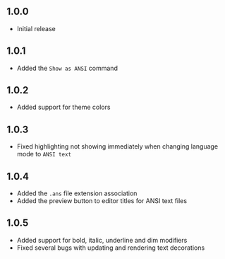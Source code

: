 ## 1.0.0

- Initial release

## 1.0.1

- Added the `Show as ANSI` command

## 1.0.2

- Added support for theme colors

## 1.0.3

- Fixed highlighting not showing immediately when changing language mode to `ANSI text`

## 1.0.4

- Added the `.ans` file extension association
- Added the preview button to editor titles for ANSI text files

## 1.0.5

- Added support for bold, italic, underline and dim modifiers
- Fixed several bugs with updating and rendering text decorations
